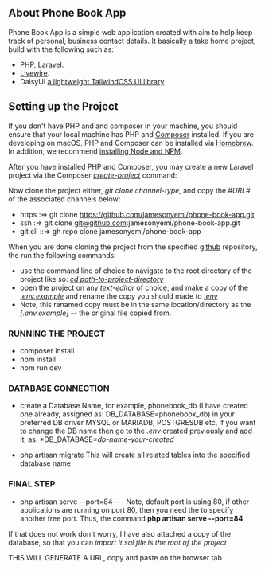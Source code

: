 ## About Phone Book App

Phone Book App is a simple web application created with aim to help keep track of personal, business contact details.
It basically a  take home project, build with the following such as:

- [PHP, Laravel](https://laravel.com/).
- [Livewire](https://laravel-livewire.com/docs/).
- DaisyUI [a lightweight TailwindCSS UI library](https://daisyui.com/)

## Setting up the Project

If you don't have PHP and and composer in your machine, you should ensure that your local machine has PHP and [Composer](https://getcomposer.org/) installed. If you are developing on macOS, PHP and Composer can be installed via [Homebrew](https://brew.sh/). In addition, we recommend [installing Node and NPM](https://nodejs.org/).

After you have installed PHP and Composer, you may create a new Laravel project via the Composer *[create-project]()* command:

Now clone the project either, *git clone channel-type*, and copy the #*URL*# of the associated channels below:
- https :=> git clone https://github.com/jamesonyemi/phone-book-app.git
- ssh :=>  git clone git@github.com:jamesonyemi/phone-book-app.git
- git cli ::=> gh repo clone jamesonyemi/phone-book-app


When you are done cloning the project from the specified [github](https://github.com/jamesonyemi/phone-book-app.git) repository, the run the following commands:

 - use the command line of choice to navigate to the root directory of the project like so: *[cd path-to-project-directory]()*
 - open the project on any *text-editor* of choice,
 and make a copy of the *[.env.example]()*
 and rename the copy you should made to *[.env]()*
 - Note, this renamed copy must be in the same location/directory as the *[.env.example]* -- the original file copied from.

### RUNNING THE PROJECT

- composer install
- npm install
- npm run dev

### DATABASE CONNECTION
- create a Database Name,
for example, phonebook_db (I have created one already, assigned as: DB_DATABASE=phonebook_db)
in your preferred DB driver MYSQL or MARIADB, POSTGRESDB etc,
if you want to change the DB name then go to the *.env* created previously and
add it, as: *DB_DATABASE=*db-name-your-created*

- php artisan migrate
This will create all related tables into the specified database name


### FINAL STEP

- php artisan serve --port=84
--- Note, default port is using 80, if other applications are running on port 80, then you need the to specify another free port.
Thus, the command **php artisan serve --port=84**

If that does not work don't worry, I have also attached a copy of the database, so that you can *import it*
*sql file is the root of the project*

THIS WILL GENERATE A URL, copy and paste on the browser tab
